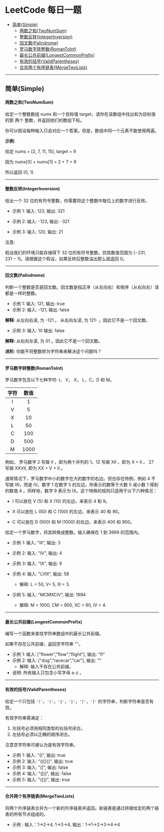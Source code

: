 # LeetCode 每日一题

* [简单(Simple)](#%E7%AE%80%E5%8D%95simple)
   * [两数之和(TwoNumSum)](#%E4%B8%A4%E6%95%B0%E4%B9%8B%E5%92%8Ctwonumsum)
   * [整数反转(IntegerInversion)](#%E6%95%B4%E6%95%B0%E5%8F%8D%E8%BD%ACintegerinversion)
   * [回文数(Palindrome)](#%E5%9B%9E%E6%96%87%E6%95%B0palindrome)
   * [罗马数字转整数(RomanToInt)](#%E7%BD%97%E9%A9%AC%E6%95%B0%E5%AD%97%E8%BD%AC%E6%95%B4%E6%95%B0romantoint)
   * [最长公共前缀(LongestCommonPrefix)](#%E6%9C%80%E9%95%BF%E5%85%AC%E5%85%B1%E5%89%8D%E7%BC%80longestcommonprefix)
   * [有效的括号(ValidParentheses)](#%E6%9C%89%E6%95%88%E7%9A%84%E6%8B%AC%E5%8F%B7validparentheses)
   * [合并两个有序链表(MergeTwoLists)](#%E5%90%88%E5%B9%B6%E4%B8%A4%E4%B8%AA%E6%9C%89%E5%BA%8F%E9%93%BE%E8%A1%A8mergetwolists)
         
------

## 简单(Simple)

#### 两数之和(TwoNumSum)
给定一个整数数组 nums 和一个目标值 target，请你在该数组中找出和为目标值的那 两个 整数，并返回他们的数组下标。

你可以假设每种输入只会对应一个答案。但是，数组中同一个元素不能使用两遍。

**示例:**

给定 nums = [2, 7, 11, 15], target = 9

因为 nums[0] + nums[1] = 2 + 7 = 9

所以返回 [0, 1]

------

#### 整数反转(IntegerInversion)
给出一个 32 位的有符号整数，你需要将这个整数中每位上的数字进行反转。

* 示例 1: 输入: 123, 输出: 321

* 示例 2: 输入: -123, 输出: -321

* 示例 3: 输入: 120, 输出: 21

注意:

假设我们的环境只能存储得下 32 位的有符号整数，则其数值范围为 [−231,  231 − 1]。请根据这个假设，如果反转后整数溢出那么就返回 0。

------

#### 回文数(Palindrome)
判断一个整数是否是回文数。回文数是指正序（从左向右）和倒序（从右向左）读都是一样的整数。

* 示例 1: 输入: 121, 输出: true
* 示例 2: 输入: -121, 输出: false

**解释:** 从左向右读, 为 -121 。 从右向左读, 为 121- 。因此它不是一个回文数。

* 示例 3: 输入: 10 输出: false

**解释:** 从右向左读, 为 01 。因此它不是一个回文数。

**进阶:** 你能不将整数转为字符串来解决这个问题吗？

------

#### 罗马数字转整数(RomanToInt)

罗马数字包含以下七种字符: I， V， X， L，C，D 和 M。

| 字符 | 数值 |
| :--: | :--: |
|  I   |  1   |
|  V   |  5   |
|  X   |  10  |
|  L   |  50  |
|  C   | 100  |
|  D   | 500  |
|  M   | 1000 |


例如， 罗马数字 2 写做 II ，即为两个并列的 1。12 写做 XII ，即为 X + II 。 27 写做  XXVII, 即为 XX + V + II 。

通常情况下，罗马数字中小的数字在大的数字的右边。但也存在特例，例如 4 不写做 IIII，而是 IV。数字 1 在数字 5 的左边，所表示的数等于大数 5 减小数 1 得到的数值 4 。同样地，数字 9 表示为 IX。这个特殊的规则只适用于以下六种情况：

- I 可以放在 V (5) 和 X (10) 的左边，来表示 4 和 9。

- X 可以放在 L (50) 和 C (100) 的左边，来表示 40 和 90。 
- C 可以放在 D (500) 和 M (1000) 的左边，来表示 400 和 900。

给定一个罗马数字，将其转换成整数。输入确保在 1 到 3999 的范围内。

- 示例 1: 输入: "III", 输出: 3
- 示例 2: 输入: "IV", 输出: 4
- 示例 3: 输入: "IX", 输出: 9
- 示例 4: 输入: "LVIII", 输出: 58
  - 解释: L = 50, V= 5, III = 3.

- 示例 5: 输入: "MCMXCIV", 输出: 1994
  - 解释: M = 1000, CM = 900, XC = 90, IV = 4.

------

#### 最长公共前缀(LongestCommonPrefix)

编写一个函数来查找字符串数组中的最长公共前缀。

如果不存在公共前缀，返回空字符串 ""。

- 示例 1: 输入: ["flower","flow","flight"], 输出: "fl"
- 示例 2: 输入: ["dog","racecar","car"], 输出: ""
  - 解释: 输入不存在公共前缀。
- 说明:  所有输入只包含小写字母 a-z 。

------

#### 有效的括号(ValidParentheses)

给定一个只包括 `'('`，`')'`，`'{'`，`'}'`，`'['`，`']'` 的字符串，判断字符串是否有效。

有效字符串需满足：

1. 左括号必须用相同类型的右括号闭合。
2. 左括号必须以正确的顺序闭合。

注意空字符串可被认为是有效字符串。

- 示例 1: 输入: "()", 输出: true
- 示例 2: 输入: "()[]{}", 输出: true
- 示例 3: 输入: "(]", 输出: false
- 示例 4: 输入: "([)]", 输出: false
- 示例 5: 输入: "{[]}", 输出: true

------

#### 合并两个有序链表(MergeTwoLists)

将两个升序链表合并为一个新的升序链表并返回。新链表是通过拼接给定的两个链表的所有节点组成的。 

- 示例 : 输入：1->2->4, 1->3->4,  输出：1->1->2->3->4->4
